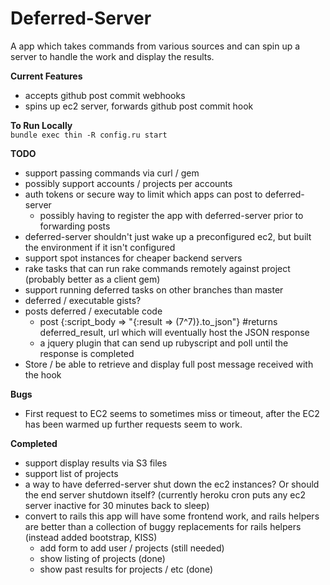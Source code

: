 Deferred-Server
===============

A app which takes commands from various sources and can spin up a server to handle the work and display the results.

__Current Features__  
  * accepts github post commit webhooks
  * spins up ec2 server, forwards github post commit hook

__To Run Locally__  
`bundle exec thin -R config.ru start`

__TODO__ 

  * support passing commands via curl / gem    
  * possibly support accounts / projects per accounts
  * auth tokens or secure way to limit which apps can post to deferred-server
    * possibly having to register the app with deferred-server prior to forwarding posts
  * deferred-server shouldn't just wake up a preconfigured ec2, but built the environment if it isn't configured
  * support spot instances for cheaper backend servers
  * rake tasks that can run rake commands remotely against project (probably better as a client gem)
  * support running deferred tasks on other branches than master
  * deferred / executable gists?
  * posts deferred / executable code
      * post {:script_body => "{:result => (7^7)}.to_json"} #returns deferred_result, url which will eventually host the JSON response
      * a jquery plugin that can send up rubyscript and poll until the response is completed
  * Store / be able to retrieve and display full post message received with the hook
    
__Bugs__
  
  * First request to EC2 seems to sometimes miss or timeout, after the EC2 has been warmed up further requests seem to work. 
    
__Completed__

  * support display results via S3 files
  * support list of projects
  * a way to have deferred-server shut down the ec2 instances? Or should the end server shutdown itself? (currently heroku cron puts any ec2 server inactive for 30 minutes back to sleep)
  * convert to rails this app will have some frontend work, and rails helpers are better than a collection of buggy replacements for rails helpers (instead added bootstrap, KISS)
    * add form to add user / projects (still needed)
    * show listing of projects (done)
    * show past results for projects / etc (done)
